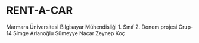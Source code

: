 # RENT-A-CAR
Marmara Üniversitesi Bilgisayar Mühendisliği 1. Sınıf 2. Donem projesi
Grup-14 
Simge Arlanoğlu
Sümeyye Naçar
Zeynep Koç
